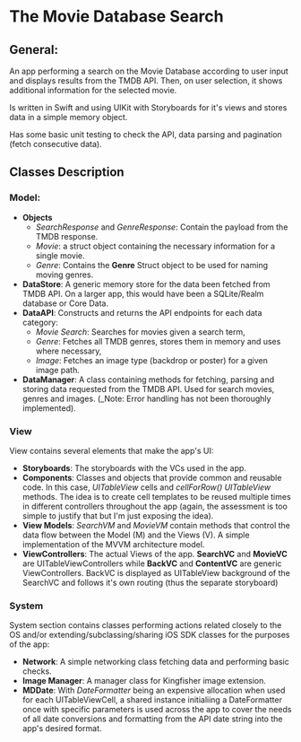 # The Movie Database Search

## General:

An app performing a search on the Movie Database according to user input and displays results from the TMDB API. Then, on user selection, it shows additional information for the selected movie.

Is written in Swift and using UIKit with Storyboards for it's views and stores data in a simple memory object.

Has some basic unit testing to check the API, data parsing and pagination (fetch consecutive data).

## Classes Description

### Model:

* **Objects**
  * _SearchResponse_ and _GenreResponse_: Contain the payload from the TMDB response.
  * _Movie_: a struct object containing the necessary information for a single movie.
  * _Genre_: Contains the **Genre** Struct object to be used for naming moving genres.
* **DataStore**: A generic memory store for the data been fetched from TMDB API. On a larger app, this would have been a SQLite/Realm database or Core Data.
* **DataAPI**: Constructs and returns the API endpoints for each data category:
  * _Movie Search_: Searches for movies given a search term,
  * _Genre_: Fetches all TMDB genres, stores them in memory and uses where necessary,
  * _Image_: Fetches an image type (backdrop or poster) for a given image path.
* **DataManager**: A class containing methods for fetching, parsing and storing data requested from the TMDB API. Used for search movies, genres and images. (_Note: Error handling has not been thoroughly implemented).

### View

View contains several elements that make the app's UI:

* **Storyboards**: The storyboards with the VCs used in the app.
* **Components**: Classes and objects that provide common and reusable code. In this case, _UITableView_ cells and _cellForRow() UITableView_ methods. The idea is to create cell templates to be reused multiple times in different controllers throughout the app (again, the assessment is too simple to justify that but I'm just exposing the idea).
* **View Models**: _SearchVM_ and _MovieVM_ contain methods that control the data flow between the Model (M) and the Views (V). A simple implementation of the MVVM architecture model.
* **ViewControllers**: The actual Views of the app. **SearchVC** and **MovieVC** are UITableViewControllers while **BackVC** and **ContentVC** are generic ViewControllers. BackVC is displayed as UITableView background of the SearchVC and follows it's own routing (thus the separate storyboard)

### System

System section contains classes performing actions related closely to the OS and/or extending/subclassing/sharing iOS SDK classes for the purposes of the app:

* **Network**: A simple networking class fetching data and performing basic checks.
* **Image Manager**: A manager class for Kingfisher image extension. 
* **MDDate**: With _DateFormatter_ being an expensive allocation when used for each UITableViewCell, a shared instance initialiing a DateFormatter once with specific parameters is used across the app to cover the needs of all date conversions and formatting from the API date string into the app's desired format.
